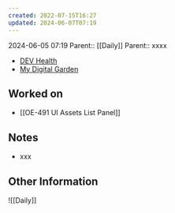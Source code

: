 ```yaml
---
created: 2022-07-15T16:27
updated: 2024-06-07T07:19
---
```

2024-06-05 07:19
Parent:: [[Daily]] 
Parent:: xxxx

- [DEV Health](https://health-configdev.mixtelematics.com/public/mapshow.htm?id=2001&mapid=1A35514B-E08F-4B7C-90B8-CD1774AE8CA3)
- [My Digital Garden](https://my-digital-garden-ten-inky.vercel.app/)

## Worked on

- [[OE-491 UI Assets List Panel]]

## Notes

- xxx

## Other Information

![[Daily]]
